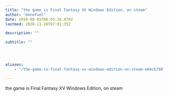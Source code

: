 ```yaml
---
title: "the game is Final Fantasy XV Windows Edition, on steam"
author: "monofuel"
date: 2020-08-05T06:03:28.070Z
lastmod: 2020-11-16T07:01:35Z

description: ""

subtitle: ""




aliases:
    - "/the-game-is-final-fantasy-xv-windows-edition-on-steam-e04cb7987488"

---
```


the game is Final Fantasy XV Windows Edition, on steam
